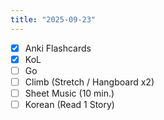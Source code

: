 ```yaml
---
title: "2025-09-23"
---
```


- [x] Anki Flashcards
- [x] KoL
- [ ] Go
- [ ] Climb (Stretch / Hangboard x2)
- [ ] Sheet Music (10 min.)
- [ ] Korean (Read 1 Story)